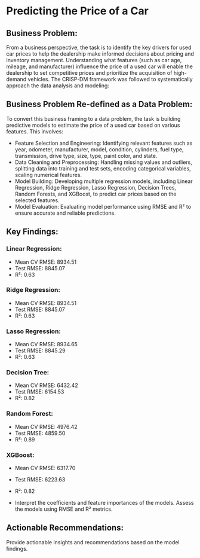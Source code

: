 # Predicting the Price of a Car

## Business Problem:

From a business perspective, the task is to identify the key drivers for used car prices to help the dealership make informed decisions about pricing and inventory management. Understanding what features (such as car age, mileage, and manufacturer) influence the price of a used car will enable the dealership to set competitive prices and prioritize the acquisition of high-demand vehicles. The CRISP-DM framework was followed to systematically approach the data analysis and modeling:

## Business Problem Re-defined as a Data Problem:
To convert this business framing to a data problem, the task is building predictive models to estimate the price of a used car based on various features. This involves:
- Feature Selection and Engineering: Identifying relevant features such as year, odometer, manufacturer, model, condition, cylinders, fuel type, transmission, drive type, size, type, paint color, and state.
- Data Cleaning and Preprocessing: Handling missing values and outliers, splitting data into training and test sets, encoding categorical variables, scaling numerical features.
- Model Building: Developing multiple regression models, including Linear Regression, Ridge Regression, Lasso Regression, Decision Trees, Random Forests, and XGBoost, to predict car prices based on the selected features.
- Model Evaluation: Evaluating model performance using RMSE and R² to ensure accurate and reliable predictions.

## Key Findings:

### Linear Regression:
- Mean CV RMSE: 8934.51
- Test RMSE: 8845.07
- R²: 0.63

### Ridge Regression:
- Mean CV RMSE: 8934.51
- Test RMSE: 8845.07
- R²: 0.63

### Lasso Regression:
- Mean CV RMSE: 8934.65
- Test RMSE: 8845.29
- R²: 0.63

### Decision Tree:
- Mean CV RMSE: 6432.42
- Test RMSE: 6154.53
- R²: 0.82

### Random Forest:
- Mean CV RMSE: 4976.42
- Test RMSE: 4859.50
- R²: 0.89

### XGBoost:
- Mean CV RMSE: 6317.70
- Test RMSE: 6223.63
- R²: 0.82


- Interpret the coefficients and feature importances of the models.
Assess the models using RMSE and R² metrics.

## Actionable Recommendations:
Provide actionable insights and recommendations based on the model findings.
